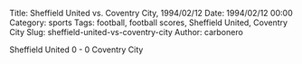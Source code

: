 Title: Sheffield United vs. Coventry City, 1994/02/12
Date: 1994/02/12 00:00
Category: sports
Tags: football, football scores, Sheffield United, Coventry City
Slug: sheffield-united-vs-coventry-city
Author: carbonero


Sheffield United 0 - 0 Coventry City
